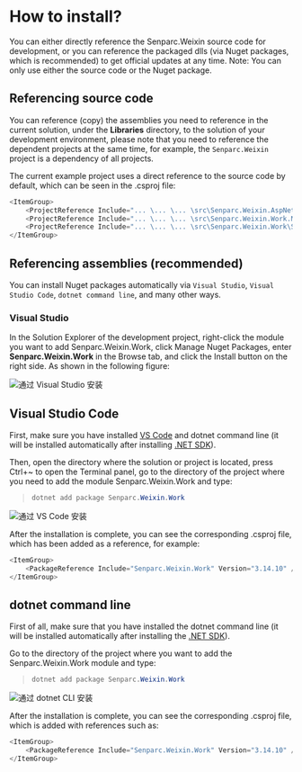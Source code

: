 # How to install?

You can either directly reference the Senparc.Weixin source code for development, or you can reference the packaged dlls (via Nuget packages, which is recommended) to get official updates at any time. Note: You can only use either the source code or the Nuget package.

## Referencing source code

You can reference (copy) the assemblies you need to reference in the current solution, under the **Libraries** directory, to the solution of your development environment, please note that you need to reference the dependent projects at the same time, for example, the `Senparc.Weixin` project is a dependency of all projects.

The current example project uses a direct reference to the source code by default, which can be seen in the .csproj file:

```cs
<ItemGroup>
    <ProjectReference Include="... \... \... \src\Senparc.Weixin.AspNet\Senparc.Weixin.AspNet.net6.csproj" />
    <ProjectReference Include="... \... \... \src\Senparc.Weixin.Work.Middleware\Senparc.Weixin.Work.Middleware.net6.csproj" />
    <ProjectReference Include="... \... \... \src\Senparc.Weixin.Work\Senparc.Weixin.Work\Senparc.Weixin.Work.net6.csproj" />
</ItemGroup>
```

## Referencing assemblies (recommended)

You can install Nuget packages automatically via `Visual Studio`, `Visual Studio Code`, `dotnet command line`, and many other ways.

### Visual Studio

In the Solution Explorer of the development project, right-click the module you want to add Senparc.Weixin.Work, click Manage Nuget Packages, enter **Senparc.Weixin.Work** in the Browse tab, and click the Install button on the right side. As shown in the following figure:

![通过 Visual Studio 安装](https://sdk.weixin.senparc.com/Docs/Work/images/home-install-01.png)

## Visual Studio Code

First, make sure you have installed [VS Code](https://code.visualstudio.com/) and dotnet command line (it will be installed automatically after installing [.NET SDK](https://dotnet.microsoft.com/en-us/download)).

Then, open the directory where the solution or project is located, press Ctrl+~ to open the Terminal panel, go to the directory of the project where you need to add the module Senparc.Weixin.Work and type:

> ```cs
> dotnet add package Senparc.Weixin.Work
> ```

![通过 VS Code 安装](https://sdk.weixin.senparc.com/Docs/Work/images/home-install-03.png)

After the installation is complete, you can see the corresponding .csproj file, which has been added as a reference, for example:

```cs
<ItemGroup>
    <PackageReference Include="Senparc.Weixin.Work" Version="3.14.10" />
</ItemGroup>
```

## dotnet command line

First of all, make sure that you have installed the dotnet command line (it will be installed automatically after installing the [.NET SDK](https://dotnet.microsoft.com/en-us/download)).

Go to the directory of the project where you want to add the Senparc.Weixin.Work module and type:

> ```cs
> dotnet add package Senparc.Weixin.Work
> ```

![通过 dotnet CLI 安装](https://sdk.weixin.senparc.com/Docs/Work/images/home-install-02.png)

After the installation is complete, you can see the corresponding .csproj file, which is added with references such as:

```cs
<ItemGroup>
    <PackageReference Include="Senparc.Weixin.Work" Version="3.14.10" />
</ItemGroup>
```
